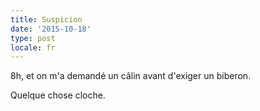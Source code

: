 ```yaml
---
title: Suspicion
date: '2015-10-18'
type: post
locale: fr
---
```


8h, et on m'a demandé un câlin avant d'exiger un biberon.

Quelque chose cloche.
